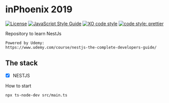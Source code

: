 # inPhoenix 2019
[![License](https://img.shields.io/badge/license-MIT-blue.svg?style=flat-square)](https://github.com/inPhoenix/)
[![JavaScript Style Guide](https://img.shields.io/badge/code_style-standard-brightgreen.svg)](https://standardjs.com)
[![XO code style](https://img.shields.io/badge/code_style-XO-5ed9c7.svg)](https://github.com/xojs/xo)
[![code style: prettier](https://img.shields.io/badge/code_style-prettier-ff69b4.svg?style=flat-square)](https://github.com/prettier/prettier)



Repository to learn NestJs 

    Powered by Udemy:
    https://www.udemy.com/course/nestjs-the-complete-developers-guide/

## The stack
- [x] NESTJS

How to start

    npx ts-node-dev src/main.ts